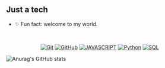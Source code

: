 ## Just a tech
 - ✨ Fun fact: welcome to my world.
<br>

<p align="center">
<a href="https://git-scm.com/" title="Git"><img src="https://img.shields.io/badge/git-%23F05033.svg?style=for-the-badge&logo=git&logoColor=white" alt="Git"></a>
 <a href="https://github.com/" title="GitHub"><img src="https://img.shields.io/badge/github-%23121011.svg?style=for-the-badge&logo=github&logoColor=white" alt="GitHub"></a>
 <a href="" title="Javascript"><img src="https://img.shields.io/badge/Javascript-ED8B00?style=for-the-badge&logo=javascript&logoColor=white" alt="JAVASCRIPT"></a>
<a href="" title="Python"><img src="https://img.shields.io/badge/python-BE93D4?style=for-the-badge&logo=python&logoColor=white" alt="Python"></a>
<a href="" title="SQL"><img src="https://img.shields.io/badge/sql-ED8B00?style=for-the-badge&logo=sql&logoColor=white" alt="SQL"></a>

![Anurag's GitHub stats](https://github-readme-stats.vercel.app/api?username=scriptkiddieke&show_icons=true&theme=radical) 

